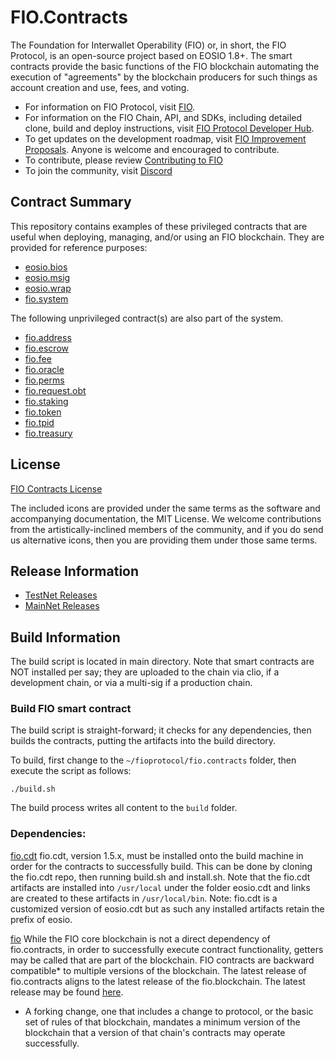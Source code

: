 # FIO.Contracts
The Foundation for Interwallet Operability (FIO) or, in short, the FIO Protocol, is an open-source project based on EOSIO 1.8+. The smart contracts provide the basic functions of the FIO blockchain automating the execution of "agreements" by the blockchain producers for such things as account creation and use, fees, and voting.

* For information on FIO Protocol, visit [FIO](https://fio.net).
* For information on the FIO Chain, API, and SDKs, including detailed clone, build and deploy instructions, visit [FIO Protocol Developer Hub](https://dev.fio.net).
* To get updates on the development roadmap, visit [FIO Improvement Proposals](https://github.com/fioprotocol/fips). Anyone is welcome and encouraged to contribute.
* To contribute, please review [Contributing to FIO](CONTRIBUTING.md)
* To join the community, visit [Discord](https://discord.com/invite/pHBmJCc)

## Contract Summary
This repository contains examples of these privileged contracts that are useful when deploying, managing, and/or using an FIO blockchain.  They are provided for reference purposes:

   * [eosio.bios](./contracts/eosio.bios)
   * [eosio.msig](./contracts/eosio.msig)
   * [eosio.wrap](./contracts/eosio.wrap)
   * [fio.system](./contracts/fio.system)

The following unprivileged contract(s) are also part of the system.
   * [fio.address](./contracts/fio.address)
   * [fio.escrow](./contracts/fio.escrow)
   * [fio.fee](./contracts/fio.fee)
   * [fio.oracle](./contracts/fio.oracle)
   * [fio.perms](./contracts/fio.perms)
   * [fio.request.obt](./contracts/fio.request.obt)
   * [fio.staking](./contracts/fio.staking)
   * [fio.token](./contracts/fio.token)
   * [fio.tpid](./contracts/fio.tpid)
   * [fio.treasury](./contracts/fio.treasury)

## License
[FIO Contracts License](./LICENSE)

The included icons are provided under the same terms as the software and accompanying documentation, the MIT License.  We welcome contributions from the artistically-inclined members of the community, and if you do send us alternative icons, then you are providing them under those same terms.

## Release Information
* [TestNet Releases](docs/releases-testnet.md)
* [MainNet Releases](docs/releases.md)

## Build Information
The build script is located in main directory. Note that smart contracts are NOT installed per say; they are uploaded to the chain via clio, if a development chain, or via a multi-sig if a production chain.

### Build FIO smart contract
The build script is straight-forward; it checks for any dependencies, then builds the contracts, putting the artifacts into the build directory.

To build, first change to the `~/fioprotocol/fio.contracts` folder, then execute the script as follows:

```shell
./build.sh
```

The build process writes all content to the `build` folder.

### Dependencies:
[fio.cdt](https://github.com/fioprotocol/fio.cdt/tree/release/1.5.x)
fio.cdt, version 1.5.x, must be installed onto the build machine in order for the contracts to successfully build. This can be done by cloning the fio.cdt repo, then running build.sh and install.sh. Note that the fio.cdt artifacts are installed into `/usr/local` under the folder eosio.cdt and links are created to these artifacts in `/usr/local/bin`. Note: fio.cdt is a customized version of eosio.cdt but as such any installed artifacts retain the prefix of eosio.

[fio](https://github.com/fioprotocol/fio/)
While the FIO core blockchain is not a direct dependency of fio.contracts, in order to successfully execute contract functionality, getters may be called that are part of the blockchain. FIO contracts are backward compatible* to multiple versions of the blockchain. The latest release of fio.contracts aligns to the latest release of the fio.blockchain. The latest release may be found [here](https://github.com/fioprotocol/fio/releases).

* A forking change, one that includes a change to protocol, or the basic set of rules of that blockchain, mandates a minimum version of the blockchain that a version of that chain's contracts may operate successfully.